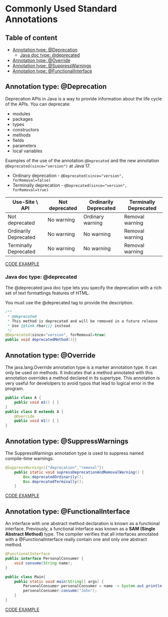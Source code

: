 # Commonly Used Standard Annotations
## Table of content
- [Annotation type: @Deprecation](#annotation-type-deprecation)
  - [Java doc type: @deprecated](#java-doc-type-deprecated)
- [Annotation type: @Override](#annotation-type-override)
- [Annotation type: @SuppressWarnings](#annotation-type-suppresswarnings)
- [Annotation type: @FunctionalInterface](#annotation-type-functionalinterface)
## Annotation type: @Deprecation 
Deprecation APIs in Java is a way to provide information about the life cycle of the APIs. You can deprecate:
- modules
- packages
- types
- constructors
- methods
- fields
- parameters
- local variables

Examples of the use of the annotation `@Deprecated` and the new annotation `@Deprecated(since="version")` at Java 17.
- Ordinary deprecation - `@Deprecated(since="version", forRemoval=false)`
- Terminally deprecation - `@Deprecated(since="version", forRemoval=true)`

| Use-Site \ API        | Not deprecated | Ordinarily Deprecated | Terminally Deprecated |
|-----------------------|----------------|-----------------------|-----------------------|
| Not deprecated        | No warning     | Ordinary warning      | Removal warning       |
| Ordinarily Deprecated | No warning     | No warning            | Removal warning       |
| Terminally Deprecated | No warning     | No warning            | Removal warning       |
    
[CODE EXAMPLE](src/main/java/annotation/trainning/deprecation/DeprecatedApiWarningTest.java)

### Java doc type: @deprecated
The @deprecated java doc type lets you specify the deprecation with a rich set of text formattings features of HTML.

You must use the @deprecated tag to provide the description.
```java
/**
 * @deprecated
 * This method is deprecated and will be removed in a future release.
 * Use {@link #bar()} instead.
 */
@Deprecated(since="version", forRemoval=true)
public void deprecatedMethod(){}
```

## Annotation type: @Override
The java.lang.Override annotation type is a marker annotation type. It can only be used on methods. It indicates that a method annotated with this annotation overrides a method declared in its supertype.
This annotation is very useful for develolpers to avoid typos that lead to logical error in the program.

```java
public class A { 
    public void m1() { } 
} 
public class B extends A { 
    @Override 
    public void m1() { } 
}
```

## Annotation type: @SuppressWarnings
The SuppressWarnings annotation type is used to suppress named compile-time warnings. 
```java 
@SuppressWarnings({"deprecation","removal"})
    public static void supressDeprecationAndRemovalWarning() {
        Box.deprecatedOrdinarily();
        Box.deprecatedTerminally();
    }
```
[CODE EXAMPLE](src/main/java/annotation/trainning/deprecation/DeprecatedApiWarningTest.java)

## Annotation type: @FunctionalInterface
An interface with one abstract method declaration is known as a functional interface. Previously, a functional interface was known as a **SAM (Single Abstract Method)** type. The compiler verifies that all interfaces annotated with a @FunctionalInterface really contain one and only one abstract method.

```java
@FunctionalInterface
public interface PersonalConsumer {
    void consume(String name);
}

public class Main{
    public static void main(String[] args) {
        PersonalConsumer personalConsumer = name -> System.out.println("Hello " + name);
        personalConsumer.consume("John");
    }
}
```

[CODE EXAMPLE](src/main/java/annotation/trainning/deprecation/PersonalConsumer.java)
